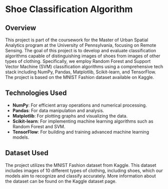 # Shoe Classification Algorithm

## Overview
This project is part of the coursework for the Master of Urban Spatial Analytics program at the University of Pennsylvania, focusing on Remote Sensing. The goal of this project is to develop and evaluate classification algorithms capable of distinguishing images of shoes from images of other types of clothing. Specifically, we employ Random Forest and Support Vector Machine (SVM) classification algorithms using a comprehensive tech stack including NumPy, Pandas, Matplotlib, Scikit-learn, and TensorFlow. The project is based on the MNIST Fashion dataset available on Kaggle.

## Technologies Used
- **NumPy**: For efficient array operations and numerical processing.
- **Pandas**: For data manipulation and analysis.
- **Matplotlib**: For plotting graphs and visualizing the data.
- **Scikit-learn**: For implementing machine learning algorithms such as Random Forest and SVM.
- **TensorFlow**: For building and training advanced machine learning models.

## Dataset Used  
The project utilizes the MNIST Fashion dataset from Kaggle. This dataset includes images of 10 different types of clothing, including shoes, which our models aim to recognize and classify accurately. More information about the dataset can be found on the Kaggle dataset page.